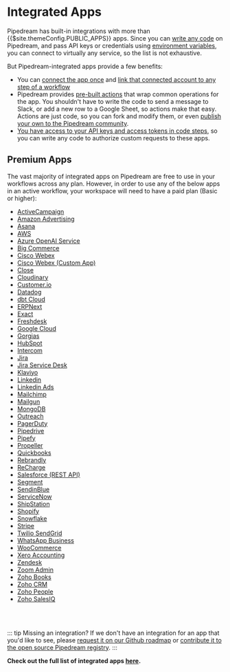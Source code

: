 # Integrated Apps

Pipedream has built-in integrations with more than {{$site.themeConfig.PUBLIC_APPS}} apps. Since you can [write any code](/code/nodejs/) on Pipedream, and pass API keys or credentials using [environment variables](/environment-variables/), you can connect to virtually any service, so the list is not exhaustive.

But Pipedream-integrated apps provide a few benefits:

- You can [connect the app once](/connected-accounts/) and [link that connected account to any step of a workflow](/connected-accounts/#connecting-accounts)
- Pipedream provides [pre-built actions](/components#actions) that wrap common operations for the app. You shouldn't have to write the code to send a message to Slack, or add a new row to a Google Sheet, so actions make that easy. Actions are just code, so you can fork and modify them, or even [publish your own to the Pipedream community](/apps/contributing/).
- [You have access to your API keys and access tokens in code steps](/code/nodejs/auth/), so you can write any code to authorize custom requests to these apps.

## Premium Apps

The vast majority of integrated apps on Pipedream are free to use in your workflows across any plan. However, in order to use any of the below apps in an active workflow, your workspace will need to have a paid plan (Basic or higher):

- [ActiveCampaign](https://pipedream.com/apps/activecampaign)
- [Amazon Advertising](https://pipedream.com/apps/amazon_advertising)
- [Asana](https://pipedream.com/apps/asana)
- [AWS](https://pipedream.com/apps/aws)
- [Azure OpenAI Service](https://pipedream.com/apps/azure-openai-service)
- [Big Commerce](https://pipedream.com/apps/bigcommerce)
- [Cisco Webex](https://pipedream.com/apps/cisco-webex)
- [Cisco Webex (Custom App)](https://pipedream.com/apps/cisco-webex-custom-app)
- [Close](https://pipedream.com/apps/close)
- [Cloudinary](https://pipedream.com/apps/cloudinary)
- [Customer.io](https://pipedream.com/apps/customer-io)
- [Datadog](https://pipedream.com/apps/datadog)
- [dbt Cloud](https://pipedream.com/apps/dbt)
- [ERPNext](https://pipedream.com/apps/erpnext)
- [Exact](https://pipedream.com/apps/exact)
- [Freshdesk](https://pipedream.com/apps/freshdesk)
- [Google Cloud](https://pipedream.com/apps/google-cloud)
- [Gorgias](https://pipedream.com/apps/gorgias-oauth)
- [HubSpot](https://pipedream.com/apps/hubspot)
- [Intercom](https://pipedream.com/apps/intercom)
- [Jira](https://pipedream.com/apps/jira)
- [Jira Service Desk](https://pipedream.com/apps/jira-service-desk)
- [Klaviyo](https://pipedream.com/apps/klaviyo)
- [Linkedin](https://pipedream.com/apps/linkedin)
- [Linkedin Ads](https://pipedream.com/apps/linkedin-ads)
- [Mailchimp](https://pipedream.com/apps/mailchimp)
- [Mailgun](https://pipedream.com/apps/mailgun)
- [MongoDB](https://pipedream.com/apps/mongodb)
- [Outreach](https://pipedream.com/apps/outreach)
- [PagerDuty](https://pipedream.com/apps/pagerduty)
- [Pipedrive](https://pipedream.com/apps/pipedrive)
- [Pipefy](https://pipedream.com/apps/pipefy)
- [Propeller](https://pipedream.com/apps/propeller)
- [Quickbooks](https://pipedream.com/apps/quickbooks)
- [Rebrandly](https://pipedream.com/apps/rebrandly)
- [ReCharge](https://pipedream.com/apps/recharge)
- [Salesforce (REST API)](https://pipedream.com/apps/salesforce_rest_api)
- [Segment](https://pipedream.com/apps/segment)
- [SendinBlue](https://pipedream.com/apps/sendinblue)
- [ServiceNow](https://pipedream.com/apps/servicenow)
- [ShipStation](https://pipedream.com/apps/shipstation)
- [Shopify](https://pipedream.com/apps/shopify)
- [Snowflake](https://pipedream.com/apps/snowflake)
- [Stripe](https://pipedream.com/apps/stripe)
- [Twilio SendGrid](https://pipedream.com/apps/sendgrid)
- [WhatsApp Business](https://pipedream.com/apps/whatsapp-business)
- [WooCommerce](https://pipedream.com/apps/woocommerce)
- [Xero Accounting](https://pipedream.com/apps/xero_accounting_api)
- [Zendesk](https://pipedream.com/apps/zendesk)
- [Zoom Admin](https://pipedream.com/apps/zoom_admin)
- [Zoho Books](https://pipedream.com/apps/zoho_books)
- [Zoho CRM](https://pipedream.com/apps/zoho_crm)
- [Zoho People](https://pipedream.com/apps/zoho_people)
- [Zoho SalesIQ](https://pipedream.com/apps/zoho_salesiq)
</br>
</br>

::: tip Missing an integration?
If we don't have an integration for an app that you'd like to see, please [request it on our Github roadmap](https://github.com/PipedreamHQ/pipedream/issues/new?assignees=&labels=app%2C+enhancement&template=app---service-integration.md&title=%5BAPP%5D) or [contribute it to the open source Pipedream registry](/apps/contributing/).
:::
  
**Check out the full list of integrated apps [here](https://pipedream.com/apps).**
